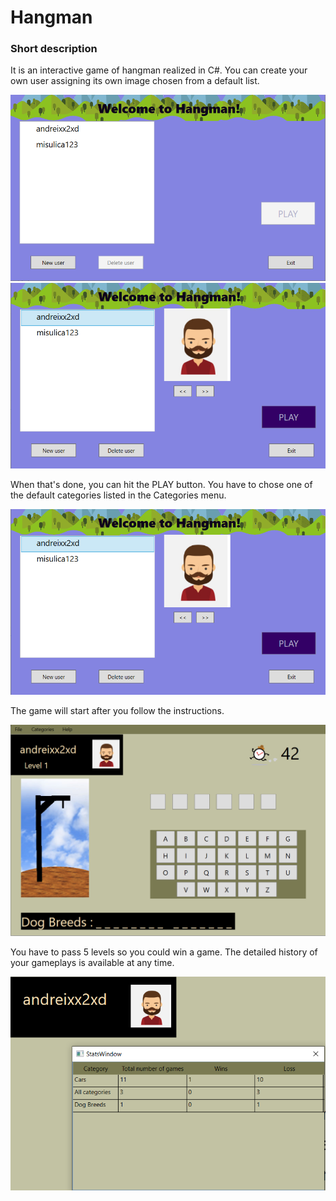 # Hangman

### Short description

It is an interactive game of hangman realized in C#. You can create your own user assigning its own image chosen from a default list.

![Login](/readme_images/loginscreen.png)
![Login2](/readme_images/userimage.png)

When that's done, you can hit the PLAY button.
You have to chose one of the default categories listed in the Categories menu.

![Ingame1](/readme_images/userimage.png)

The game will start after you follow the instructions.

![Ingame2](/readme_images/ingame.png)

You have to pass 5 levels so you could win a game.
The detailed history of your gameplays is available at any time.

![Stats](/readme_images/userstats.png)



